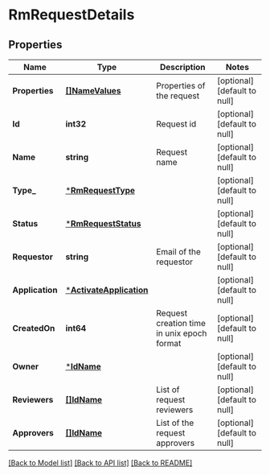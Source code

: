# RmRequestDetails

## Properties
Name | Type | Description | Notes
------------ | ------------- | ------------- | -------------
**Properties** | [**[]NameValues**](NameValues.md) | Properties of the request | [optional] [default to null]
**Id** | **int32** | Request id | [optional] [default to null]
**Name** | **string** | Request name | [optional] [default to null]
**Type_** | [***RmRequestType**](RMRequestType.md) |  | [optional] [default to null]
**Status** | [***RmRequestStatus**](RMRequestStatus.md) |  | [optional] [default to null]
**Requestor** | **string** | Email of the requestor | [optional] [default to null]
**Application** | [***ActivateApplication**](ActivateApplication.md) |  | [optional] [default to null]
**CreatedOn** | **int64** | Request creation time in unix epoch format | [optional] [default to null]
**Owner** | [***IdName**](IdName.md) |  | [optional] [default to null]
**Reviewers** | [**[]IdName**](IdName.md) | List of request reviewers | [optional] [default to null]
**Approvers** | [**[]IdName**](IdName.md) | List of the request approvers | [optional] [default to null]

[[Back to Model list]](../README.md#documentation-for-models) [[Back to API list]](../README.md#documentation-for-api-endpoints) [[Back to README]](../README.md)

